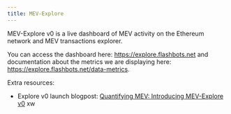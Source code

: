 ```yaml
---
title: MEV-Explore
---
```

MEV-Explore v0 is a live dashboard of MEV activity on the Ethereum network and MEV transactions explorer.

You can access the dashboard here: https://explore.flashbots.net and documentation about the metrics we are displaying here: https://explore.flashbots.net/data-metrics.

Extra resources:
*  Explore v0 launch blogpost: [Quantifying MEV: Introducing MEV-Explore v0](https://medium.com/flashbots/quantifying-mev-introducing-mev-explore-v0-5ccbee0f6d02)
xw